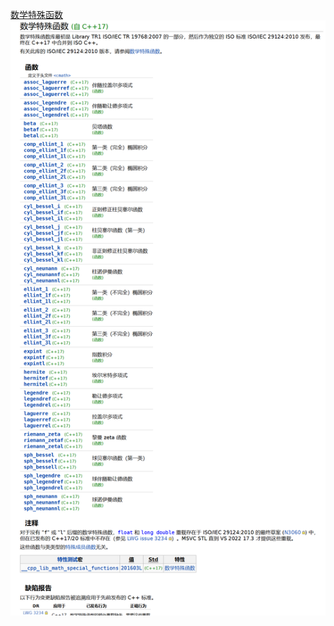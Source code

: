 
[数学特殊函数](https://cppreference.cn/w/cpp/numeric/special_functions)
![alt text](../Image/speccial_function.png)
